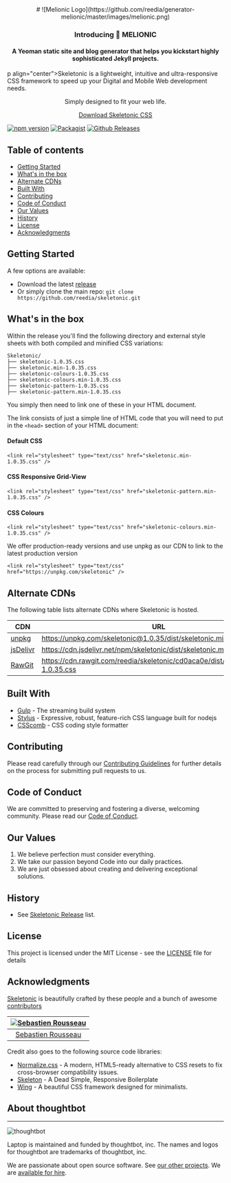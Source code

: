 <center>
# ![Melionic Logo](https://github.com/reedia/generator-melionic/master/images/melionic.png)


### Introducing 🐺 MELIONIC

#### A Yeoman static site and blog generator that helps you kickstart highly sophisticated Jekyll projects.

</center>

p align="center">Skeletonic is a lightweight, intuitive and ultra-responsive CSS framework to speed up your Digital and Mobile Web development needs.</p>

<p align="center">Simply designed to fit your web life.</p>

<p align="center"><a href="https://github.com/reedia/skeletonic/archive/v1.0.35.zip">Download Skeletonic CSS</a></p>

[![npm version](https://badge.fury.io/js/skeletonic.svg)](https://badge.fury.io/js/skeletonic)
[![Packagist](https://img.shields.io/badge/license-MIT-blue.svg)](https://skeletonic.github.io/license)
[![Github Releases](https://img.shields.io/github/downloads/atom/atom/latest/total.svg)](https://github.com/reedia/skeletonic)

## Table of contents

-   [Getting Started](#getting-started)
-   [What's in the box](#whats-in-the-box)
- 	[Alternate CDNs](#alternate-cdns)
-   [Built With](#built-with)
-   [Contributing](#contributing)
-   [Code of Conduct](#code-of-conduct)
-   [Our Values](#our-values)
-   [History](#history)
-   [License](#license)
-   [Acknowledgments](#acknowledgments)

## Getting Started

A few options are available:

-   Download the latest [release](https://github.com/reedia/skeletonic/archive/v1.0.35.zip)
-   Or simply clone the main repo: `git clone https://github.com/reedia/skeletonic.git`

## What's in the box

Within the release you'll find the following directory and external style sheets with both compiled and minified CSS variations:

```
Skeletonic/
├── skeletonic-1.0.35.css
├── skeletonic.min-1.0.35.css
├── skeletonic-colours-1.0.35.css
├── skeletonic-colours.min-1.0.35.css
├── skeletonic-pattern-1.0.35.css
├── skeletonic-pattern.min-1.0.35.css
```

You simply then need to link one of these in your HTML document.

The link consists of just a simple line of HTML code that you will need to put in the ```<head>```  section of your HTML document:

#### Default CSS

```
<link rel="stylesheet" type="text/css" href="skeletonic.min-1.0.35.css" />
```

#### CSS Responsive Grid-View
```
<link rel="stylesheet" type="text/css" href="skeletonic-pattern.min-1.0.35.css" />
```

#### CSS Colours
```
<link rel="stylesheet" type="text/css" href="skeletonic-colours.min-1.0.35.css" />
```

We offer production-ready versions and use unpkg as our CDN to link to the latest production version

```
<link rel="stylesheet" type="text/css" href="https://unpkg.com/skeletonic" />
```

## Alternate CDNs
The following table lists alternate CDNs where Skeletonic is hosted.

| CDN | URL | HTTPS | Combo |
|---|---|---|---|
| [unpkg](https://unpkg.com/) | https://unpkg.com/skeletonic@1.0.35/dist/skeletonic.min-1.0.35.css | Yes | No |
|  [jsDelivr](https://www.jsdelivr.com/) | https://cdn.jsdelivr.net/npm/skeletonic/dist/skeletonic.min-1.0.35.css  | Yes | Yes |
| [RawGit](http://rawgit.com/) | https://cdn.rawgit.com/reedia/skeletonic/cd0aca0e/dist/skeletonic.min-1.0.35.css | Yes | No |



## Built With
-   [Gulp](https://gulpjs.com/) - The streaming build system
-   [Stylus](http://stylus-lang.com/) - Expressive, robust, feature-rich CSS language built for nodejs
-   [CSScomb](http://csscomb.com/) - CSS coding style formatter

## Contributing

Please read carefully through our [Contributing Guidelines](https://github.com/reedia/skeletonic/blob/master/CONTRIBUTING.md) for further details on the process for submitting pull requests to us.

## Code of Conduct
We are committed to preserving and fostering a diverse, welcoming community. Please read our [Code of Conduct](https://github.com/reedia/skeletonic/blob/master/CODE_OF_CONDUCT.md).

## Our Values
1.  We believe perfection must consider everything.
2.  We take our passion beyond Code into our daily practices.
3.  We are just obsessed about creating and delivering exceptional solutions.

## History

*   See [Skeletonic Release](https://github.com/reedia/skeletonic/releases) list.


## License

This project is licensed under the MIT License - see the [LICENSE](https://github.com/reedia/skeletonic/blob/master/LICENSE) file for details

## Acknowledgments

[Skeletonic](https://skeletonic.io) is beautifully crafted by these people and a bunch of awesome [contributors](https://github.com/reedia/skeletonic/graphs/contributors)

[![Sebastien Rousseau](https://avatars0.githubusercontent.com/u/1394998?s=117)](http://sebastienrousseau.com) |
|:---:
[Sebastien Rousseau](https://github.com/sebastienrousseau) |

Credit also goes to the following source code libraries:
-   [Normalize.css](http://necolas.github.io/normalize.css/) - A modern, HTML5-ready alternative to CSS resets to fix cross-browser compatibility issues.
-   [Skeleton](http://www.getskeleton.com) - A Dead Simple, Responsive Boilerplate
-   [Wing](http://usewing.ml/) - A beautiful CSS framework designed for minimalists.

## About thoughtbot
----------------

![thoughtbot](http://presskit.thoughtbot.com/images/thoughtbot-logo-for-readmes.svg)

Laptop is maintained and funded by thoughtbot, inc.
The names and logos for thoughtbot are trademarks of thoughtbot, inc.

We are passionate about open source software.
See [our other projects][community].
We are [available for hire][hire].

[community]: https://thoughtbot.com/community?utm_source=github
[hire]: https://thoughtbot.com?utm_source=github